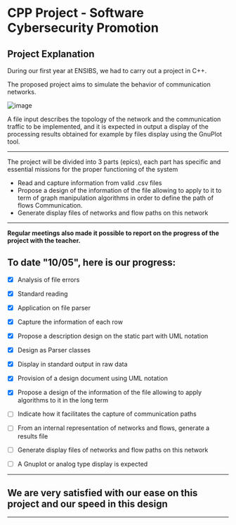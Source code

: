 # CPP Project - Software Cybersecurity Promotion


## Project Explanation

During our first year at ENSIBS, we had to carry out a project in C++.

The proposed project aims to simulate the behavior of communication networks. 


![image](https://user-images.githubusercontent.com/98833152/166219185-ab784c70-8709-4691-9100-1a576836b92b.png)



A file
input describes the topology of the network and the communication traffic to be implemented, and it is
expected in output a display of the processing results obtained for example by files
display using the GnuPlot tool.

---

The project will be divided into 3 parts (epics), each part has specific and essential missions for the proper functioning of the system


- Read and capture information from valid .csv files
- Propose a design of the information of the file allowing to apply to it to
term of graph manipulation algorithms in order to define the path of flows
Communication.
-  Generate display files of networks and flow paths on this network


---

**Regular meetings also made it possible to report on the progress of the project with the teacher.**


**To date "10/05", here is our progress:**
---

- [x] Analysis of file errors
- [x] Standard reading
- [x] Application on file parser
- [x] Capture the information of each row
- [x] Propose a description design on the static part with UML notation
- [x] Design as Parser classes  
- [x] Display in standard output in raw data
- [x] Provision of a design document using UML notation
- [x] Propose a design of the information of the file allowing to apply algorithms to it in the long term
- [ ] Indicate how it facilitates the capture of communication paths
- [ ] From an internal representation of networks and flows, generate a results file
- [ ] Generate display files of networks and flow paths on this network
- [ ] A Gnuplot or analog type display is expected


---

## We are very satisfied with our ease on this project and our speed in this design

---



